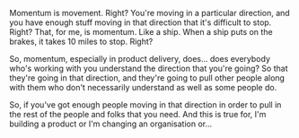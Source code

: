 Momentum is movement. Right? You're moving in a particular direction, and you have enough stuff moving in that direction that it's difficult to stop. Right? That, for me, is momentum. Like a ship. When a ship puts on the brakes, it takes 10 miles to stop. Right? 

So, momentum, especially in product delivery, does... does everybody who's working with you understand the direction that you're going? So that they're going in that direction, and they're going to pull other people along with them who don't necessarily understand as well as some people do. 

So, if you've got enough people moving in that direction in order to pull in the rest of the people and folks that you need. And this is true for, I'm building a product or I'm changing an organisation or...